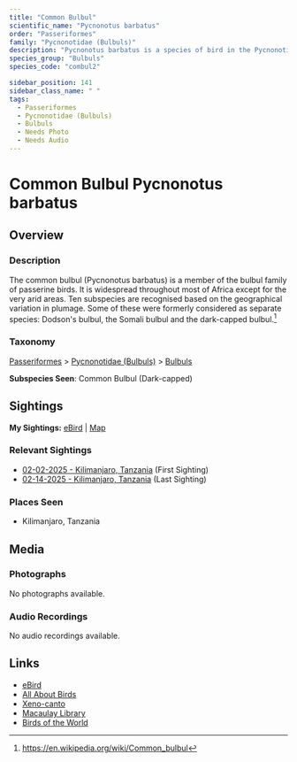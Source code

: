 ```yaml
---
title: "Common Bulbul"
scientific_name: "Pycnonotus barbatus"
order: "Passeriformes"
family: "Pycnonotidae (Bulbuls)"
description: "Pycnonotus barbatus is a species of bird in the Pycnonotidae (Bulbuls) family. It has been observed 4 times."
species_group: "Bulbuls"
species_code: "combul2"

sidebar_position: 141
sidebar_class_name: " "
tags: 
  - Passeriformes
  - Pycnonotidae (Bulbuls)
  - Bulbuls
  - Needs Photo
  - Needs Audio
---
```


# Common Bulbul <span className='sci_name'>Pycnonotus barbatus</span>

## Overview

### Description
The common bulbul (Pycnonotus barbatus) is a member of the bulbul family of passerine birds. It is widespread throughout most of Africa except for the very arid areas. Ten subspecies are recognised based on the geographical variation in plumage. Some of these were formerly considered as separate species: Dodson's bulbul, the Somali bulbul and the dark-capped bulbul.[^1]

[^1]: https://en.wikipedia.org/wiki/Common_bulbul

### Taxonomy
[Passeriformes](/tags/passeriformes) > [Pycnonotidae (Bulbuls)](/tags/pycnonotidae-bulbuls) > [Bulbuls](/tags/bulbuls)

**Subspecies Seen**: Common Bulbul (Dark-capped)


## Sightings

**My Sightings:** [eBird](https://ebird.org/lifelist?r=world&time=life&spp=combul2) | [Map](/map?species_code=combul2)

### Relevant Sightings

* [02-02-2025 - Kilimanjaro, Tanzania](https://ebird.org/checklist/S216358669) (First Sighting)
* [02-14-2025 - Kilimanjaro, Tanzania](https://ebird.org/checklist/S216443488) (Last Sighting)

### Places Seen

* Kilimanjaro, Tanzania



## Media
### Photographs
No photographs available.

### Audio Recordings
No audio recordings available.

## Links
* [eBird](https://ebird.org/species/combul2) 
* [All About Birds](https://www.allaboutbirds.org/guide/combul2) 
* [Xeno-canto](https://www.xeno-canto.org/species/pycnonotus-barbatus) 
* [Macaulay Library](https://search.macaulaylibrary.org/catalog?taxonCode=combul2&sort=rating_rank_desc)
* [Birds of the World](https://birdsoftheworld.org/bow/species/combul2)
